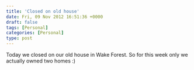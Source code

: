 ```yaml
---
title: 'Closed on old house'
date: Fri, 09 Nov 2012 16:51:36 +0000
draft: false
tags: [Personal]
categories: [Personal]
type: post
---
```


Today we closed on our old house in Wake Forest. So for this week only we actually owned two homes :)